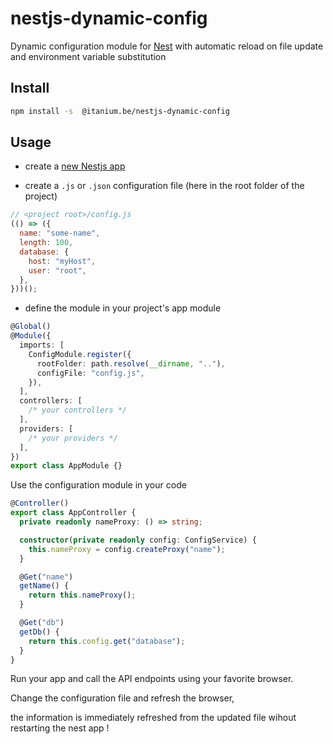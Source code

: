 # nestjs-dynamic-config

Dynamic configuration module for [Nest](https://github.com/nestjs/nest) with automatic reload on file update and environment variable substitution

## Install

```bash
npm install -s  @itanium.be/nestjs-dynamic-config
```

## Usage

- create a [new Nestjs app](https://docs.nestjs.com/first-steps)

- create a `.js` or `.json` configuration file (here in the root folder of the project)

```js
// <project root>/config.js
(() => ({
  name: "some-name",
  length: 100,
  database: {
    host: "myHost",
    user: "root",
  },
}))();
```

- define the module in your project's app module

```ts
@Global()
@Module({
  imports: [
    ConfigModule.register({
      rootFolder: path.resolve(__dirname, ".."),
      configFile: "config.js",
    }),
  ],
  controllers: [
    /* your controllers */
  ],
  providers: [
    /* your providers */
  ],
})
export class AppModule {}
```

Use the configuration module in your code

```ts
@Controller()
export class AppController {
  private readonly nameProxy: () => string;

  constructor(private readonly config: ConfigService) {
    this.nameProxy = config.createProxy("name");
  }

  @Get("name")
  getName() {
    return this.nameProxy();
  }

  @Get("db")
  getDb() {
    return this.config.get("database");
  }
}
```

Run your app and call the API endpoints using your favorite browser.

Change the configuration file and refresh the browser,

the information is immediately refreshed from the updated file wihout restarting the nest app !
